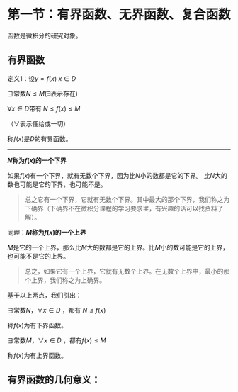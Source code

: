 # 第一节：有界函数、无界函数、复合函数

函数是微积分的研究对象。

## 有界函数

定义1：设$y=f(x)$ $x\in D$

$\exists$常数$N \leq M$($\exists$表示存在)

$\forall x \in D$带有
$N \leq f(x) \leq M$

（$\forall$表示任给或一切）

称$f(x)$是$D$的有界函数。

---

**$N$称为$f(x)$的一个下界**
 
 如果$f(x)$有一个下界，就有无数个下界，因为比$N$小的数都是它的下界。
比$N$大的数也可能是它的下界，也可能不是。

> 总之它有一个下界，它就有无数个下界。其中最大的那个下界，我们称之为下确界（下确界不在微积分课程的学习要求里，有兴趣的话可以找资料了解）。

同理：**$M$称为$f(x)$的一个上界**

$M$是它的一个上界，那么比$M$大的数都是它的上界。比$M$小的数可能是它的上界，也可能不是它的上界。

> 总之，如果它有一个上界，它就有无数个上界。在无数个上界中，最小的那个上界，我们称之为上确界。

基于以上两点，我们引出：

$\exists$常数$N$，$\forall x \in D$ ，都有 $N \leq f(x)$

称$f(x)$为有下界函数。

$\exists$常数$M$，$\forall x \in D$ ，都有$f(x) \leq M$

称$f(x)$为有上界函数。

## 有界函数的几何意义：

